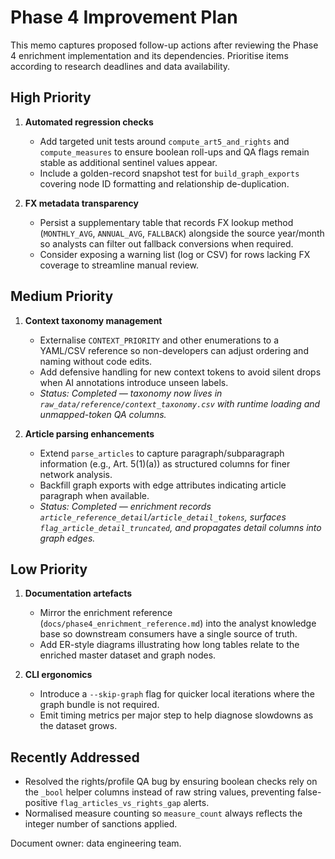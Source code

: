 # Phase 4 Improvement Plan

This memo captures proposed follow-up actions after reviewing the Phase 4 enrichment implementation and its dependencies.
Prioritise items according to research deadlines and data availability.

## High Priority

1. **Automated regression checks**
   - Add targeted unit tests around `compute_art5_and_rights` and `compute_measures` to ensure boolean roll-ups and QA flags
     remain stable as additional sentinel values appear.
   - Include a golden-record snapshot test for `build_graph_exports` covering node ID formatting and relationship de-duplication.

2. **FX metadata transparency**
   - Persist a supplementary table that records FX lookup method (`MONTHLY_AVG`, `ANNUAL_AVG`, `FALLBACK`) alongside the
     source year/month so analysts can filter out fallback conversions when required.
   - Consider exposing a warning list (log or CSV) for rows lacking FX coverage to streamline manual review.

## Medium Priority

1. **Context taxonomy management**
   - Externalise `CONTEXT_PRIORITY` and other enumerations to a YAML/CSV reference so non-developers can adjust ordering and
     naming without code edits.
   - Add defensive handling for new context tokens to avoid silent drops when AI annotations introduce unseen labels.
   - *Status: Completed — taxonomy now lives in `raw_data/reference/context_taxonomy.csv` with runtime loading and unmapped-token QA columns.*

2. **Article parsing enhancements**
   - Extend `parse_articles` to capture paragraph/subparagraph information (e.g., Art. 5(1)(a)) as structured columns for finer
     network analysis.
   - Backfill graph exports with edge attributes indicating article paragraph when available.
   - *Status: Completed — enrichment records `article_reference_detail`/`article_detail_tokens`, surfaces `flag_article_detail_truncated`, and propagates detail columns into graph edges.*

## Low Priority

1. **Documentation artefacts**
   - Mirror the enrichment reference (`docs/phase4_enrichment_reference.md`) into the analyst knowledge base so downstream
     consumers have a single source of truth.
   - Add ER-style diagrams illustrating how long tables relate to the enriched master dataset and graph nodes.

2. **CLI ergonomics**
   - Introduce a `--skip-graph` flag for quicker local iterations where the graph bundle is not required.
   - Emit timing metrics per major step to help diagnose slowdowns as the dataset grows.

## Recently Addressed

- Resolved the rights/profile QA bug by ensuring boolean checks rely on the `_bool` helper columns instead of raw string
  values, preventing false-positive `flag_articles_vs_rights_gap` alerts.
- Normalised measure counting so `measure_count` always reflects the integer number of sanctions applied.

Document owner: data engineering team.
